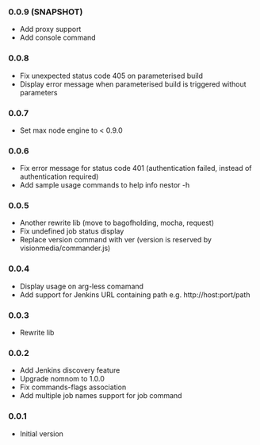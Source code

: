 ### 0.0.9 (SNAPSHOT)
* Add proxy support
* Add console command

### 0.0.8
* Fix unexpected status code 405 on parameterised build
* Display error message when parameterised build is triggered without parameters

### 0.0.7
* Set max node engine to < 0.9.0

### 0.0.6
* Fix error message for status code 401 (authentication failed, instead of authentication required)
* Add sample usage commands to help info nestor -h

### 0.0.5
* Another rewrite lib (move to bagofholding, mocha, request)
* Fix undefined job status display
* Replace version command with ver (version is reserved by visionmedia/commander.js)

### 0.0.4
* Display usage on arg-less comamand
* Add support for Jenkins URL containing path e.g. http://host:port/path

### 0.0.3
* Rewrite lib

### 0.0.2
* Add Jenkins discovery feature
* Upgrade nomnom to 1.0.0
* Fix commands-flags association
* Add multiple job names support for job command

### 0.0.1
* Initial version
